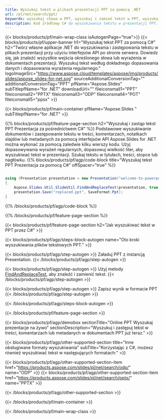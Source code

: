 ```yaml
---
title: Wyszukaj tekst w plikach prezentacji PPT za pomocą .NET
url: /pl/net/search/ppt/
keywords: wyszukaj słowa w PPT, wyszukaj i zamień tekst w PPT, wyszukaj tekst PPT Prezentacja
description: Kod źródłowy C# do wyszukiwania tekstu w prezentacji PPT.
---
```


{{< blocks/products/pf/main-wrap-class isAutogenPage="true">}}
{{< blocks/products/pf/upper-banner h1="Wyszukaj tekst PPT za pomocą C#" h2="Twórz własne aplikacje .NET do wyszukiwania i zastępowania tekstu w plikach prezentacji przy użyciu interfejsów API po stronie serwera. Dowiedz się, jak znaleźć wszystkie wejścia określonego słowa lub wyrażenia w dokumentach prezentacji. Wyszukuj tekst według dokładnego dopasowania danych i dopasowania wyrażenia regularnego." logoImageSrc="https://www.aspose.cloud/templates/aspose/img/products/slides/aspose_slides-for-net.svg" sourceAdditionalConversionTag="" additionalConversionTag="PPT" pfName="Aspose.Slides" subTitlepfName="for .NET" downloadUrl="" fileiconsmall1="PPT" fileiconsmall2="PPTX" fileiconsmall3="ODP" fileiconsmall4="POT" fileiconsmall5="ppsx" >}}

{{< blocks/products/pf/main-container pfName="Aspose.Slides " subTitlepfName="for .NET" >}}

{{% blocks/products/pf/feature-page-section  h2="Wyszukaj i zastąp tekst PPT Prezentacja za pośrednictwem C#" %}}
Podstawowe wyszukiwanie dokumentów i zastępowanie tekstu w treści, komentarzach, notatkach slajdów lub metadanych za pomocą interfejsów API Aspose.Slides for .NET można wykonać za pomocą zaledwie kilku wierszy kodu. Użyj dopasowywania wyrażeń regularnych, dopasowuj wielkość liter, aby wyszukiwać tekst w prezentacji. Szukaj tekstu w tytułach, treści, stopce lub nagłówku.
{{% blocks/products/pf/agp/code-block title="Wyszukaj tekst PPT Prezentacja za pomocą C#" offSpacer="true" %}}

```cs

using (Presentation presentation = new Presentation("welcome-to-powerpoint.ppt"))
{
    Aspose.Slides.Util.SlideUtil.FindAndReplaceText(presentation, true, "PowerPoint", "Aspose.Slides", null);
    presentation.Save("replaced.ppt", SaveFormat.Ppt);
}
```

{{% /blocks/products/pf/agp/code-block %}}

{{% /blocks/products/pf/feature-page-section %}}

{{< blocks/products/pf/feature-page-section  h2="Jak wyszukiwać tekst w PPT przez C#" >}}

{{< blocks/products/pf/agp/steps-block-autogen name="Oto kroki wyszukiwania plików tekstowych PPT." >}}

{{< blocks/products/pf/agp/step-autogen >}}
Załaduj PPT z instancją Presentation.
{{< /blocks/products/pf/agp/step-autogen >}}

{{< blocks/products/pf/agp/step-autogen >}}
Użyj metody [FindAndReplaceText](https://reference.aspose.com/slides/net/aspose.slides.util/slideutil/findandreplacetext/), aby znaleźć i zamienić tekst.
{{< /blocks/products/pf/agp/step-autogen >}}

{{< blocks/products/pf/agp/step-autogen >}}
Zapisz wynik w formacie PPT
{{< /blocks/products/pf/agp/step-autogen >}}

{{< /blocks/products/pf/agp/steps-block-autogen >}}

{{< /blocks/products/pf/feature-page-section >}}

{{< blocks/products/pf/agp/demobox sectionTitle="Online PPT Wyszukaj prezentacje na żywo" sectionDescription="Wyszukuj i zastępuj tekst w treści, komentarzach lub metadanych w dokumentach PPT już teraz." >}}

{{< blocks/products/pf/agp/other-supported-section title="Inne obsługiwane formaty wyszukiwania" subTitle="Korzystając z C#, możesz również wyszukiwać tekst w następujących formatach:" >}}

{{< blocks/products/pf/agp/other-supported-section-item href="https://products.aspose.com/slides/pl/net/search/odp/" name="ODP" >}}
{{< blocks/products/pf/agp/other-supported-section-item href="https://products.aspose.com/slides/pl/net/search/pptx/" name="PPTX" >}}


{{< /blocks/products/pf/agp/other-supported-section >}}

{{< /blocks/products/pf/main-container >}}
    
{{< /blocks/products/pf/main-wrap-class >}}